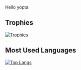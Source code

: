 Hello yopta

## Trophies
[![Trophies](https://github-profile-trophy.vercel.app/?username=Wertyfire&theme=onedark)](https://github.com/ryo-ma/github-profile-trophy)

## Most Used Languages
[![Top Langs](https://github-readme-stats.vercel.app/api/top-langs/?username=Wertyfire&layout=compact)](https://github.com/anuraghazra/github-readme-stats)
